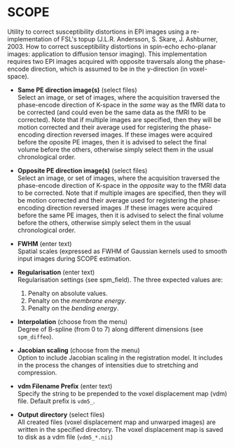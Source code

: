 # SCOPE  
Utility to correct susceptibility distortions in EPI images using a re-implementation of FSL's topup (J.L.R. Andersson, S. Skare, J. Ashburner, 2003. How to correct susceptibility distortions in spin-echo echo-planar images: application to diffusion tensor imaging). This implementation requires two EPI images acquired with opposite traversals along the phase-encode direction, which is assumed to be in the y-direction (in voxel-space).

* **Same PE direction image(s)** (select files)  
Select an image, or set of images, where the acquisition traversed the phase-encode direction of K-space in the *same* way as the fMRI data to be corrected (and could even be the same data as the fMRI to be corrected). Note that if multiple images are specified, then they will be motion corrected and their average used for registering the phase-encoding direction reversed images. If these images were acquired before the oposite PE images, then it is advised to select the final volume before the others, otherwise simply select them in the usual chronological order.

* **Opposite PE direction image(s)** (select files)  
Select an image, or set of images, where the acquisition traversed the phase-encode direction of K-space in the *opposite* way to the fMRI data to be corrected. Note that if multiple images are specified, then they will be motion corrected and their average used for registering the phase-encoding direction reversed images .If these images were acquired before the same PE images, then it is advised to select the final volume before the others, otherwise simply select them in the usual chronological order.

* **FWHM** (enter text)  
Spatial scales (expressed as FWHM of Gaussian kernels used to smooth input images during SCOPE estimation.

* **Regularisation** (enter text)  
Regularisation settings (see spm_field).
The three expected values are:
    1. Penalty on absolute values.
    2. Penalty on the *membrane energy*.
    3. Penalty on the *bending energy*.

* **Interpolation** (choose from the menu)  
Degree of B-spline (from 0 to 7) along different dimensions (see ``spm_diffeo``).

* **Jacobian scaling** (choose from the menu)  
Option to include Jacobian scaling in the registration model.
It includes in the process the changes of intensities due to stretching and compression.

* **vdm Filename Prefix** (enter text)  
Specify the string to be prepended to the voxel displacement map (vdm) file. Default prefix is ``vdm5_``.

* **Output directory** (select files)  
All created files (voxel displacement map and unwarped images) are written in the specified directory. The voxel displacement map is saved to disk as a vdm file (``vdm5_*.nii``)
